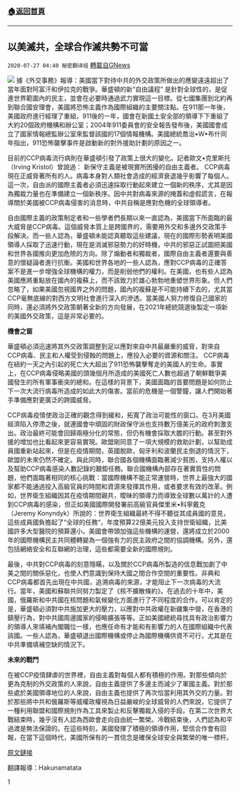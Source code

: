 ###  [:house:返回首頁](https://github.com/ourhimalayas/txt)
---

## 以美滅共，全球合作滅共勢不可當
`2020-07-27 04:40 秘密翻译组` [轉載自GNews](https://gnews.org/zh-hant/277309/)

![](https://s3.amazonaws.com/gnews-media-offload/wp-content/uploads/2020/07/27042538/1-134.png)
據《外交事務》報導：美國當下對待中共的外交政策所做出的應變遠遠超出了當年面對阿富汗和伊拉克的戰爭。華盛頓的新“自由議程” 是針對全球性的，是促進世界範圍內的民主，並會在必要時通過武力實現這一目標。從七國集團到北約再到聯合國安理會，美國將恐怖主義作為國際組織的主要關注點。在911那一年後，美國政府進行經理了重組，911後的一年，國會在新國土安全部的領導下下重組了大約20個政府機構和辦公室；2004年911委員會的安全報告發布後，美國國會成立了國家情報總監辦公室來監督該國的17個情報機構。美國總統喬治•W•布什同年指出，911恐怖襲擊事件是啟動新的對外援助計劃的原因之一。

目前的CCP病毒流行病則在華盛頓引發了政策上很大的變化。記者歐文•克里斯托（Irving Kristol）曾說過： 新保守主義是被現實所困擾的自由主義者。 CCP病毒現在正威脅著所有的人。病毒本身對人類社會造成的經濟衰退幾乎影響了每個人。這一次，自由派的國際主義者必須迅速採取行動起來建立一個新的秩序，尤其是因為獨裁力量也在準備建立一個新秩序。因中共對病毒來源的掩蓋和虛假謊言，在報導關於美國被CCP病毒侵害的消息時，中共自稱是應對危機的全球領導者。

自由國際主義的政策制定者和一些學者們長期以來一直認為，美國當下所面臨的最大威脅是CCP病毒。這個威脅本質上是跨國界的，需要用外交和多邊外交政策手段解決。而一些人認為，華盛頓未能認真聽取這些建議，現在的國際形勢表明美國領導人採取了迅速行動，現在是消滅邪惡勢力的好時機，中共的邪惡正試圖把美國和世界各國推向更加危險的方向。除了煽動者和獨裁者，國際自由主義者還要與善意的懷疑論者進行抗衡。美國和世界各地的一些人認為，應對CCP病毒的正確答案不是進一步增強全球機構的權力，而是削弱他們的權利。在美國，也有些人認為美國應將重點放在國內的複蘇上，而不該致力於雄心勃勃地重塑世界形象。但人們忽略了，如果美國忽視國界之外的問題，國內的複蘇是不可能持續下去的，尤其當CCP毫無底線的對西方文明社會進行深入的滲透。當美國人努力修復自己國家的同時，還必須將外交政策朝著全新的方向發展，在2021年總統競選後製定一項新的美國外交政策，這是非常必要的。

**機會之窗**

華盛頓必須迅速將其外交政策調整到足以應對來自中共最嚴重的威脅，對來自CCP病毒、民主和人權受到侵蝕的問題上，應投入必要的資源和關注。 CCP病毒在紐約一天之內引起的死亡大大超出了911恐怖襲擊奪走的美國人的生命。事實上，在CCP病毒侵略美國的頭幾個月所造成的美國死亡人數也超過了朝鮮戰爭美國發生的所有軍事衝突的總和。在這樣的背景下，美國面臨的首要問題是如何防止下一次大流行病毒所造成的如此大的傷害。當前的危機是一個警鐘，讓人們開始著手準備應對更廣泛的跨國威脅。

CCP病毒疫情使政治正確的觀念得到緩和，拓寬了政治可能性的窗口。在3月美國經濟陷入停滯之後，就連國會中頑固的財政保守派也支持數万億美元的政府刺激支出。政治最終可能會回歸兩極分化的常態，但仍有機會採取大膽的行動。甚至對外援的增加也比看起來更容易實現。歐盟剛同意了一項大規模的救助計劃，以幫助成員國重新站起來，但是在疫情期間，英國脫歐，匈牙利和波蘭民主倒退的情況下，歐盟的未來仍然不確定。與此同時，聯合國各個機構面臨著減少貧困，支持人權以及幫助CCP病毒感染人數記錄的艱鉅任務。聯合國機構內部存在著實質性的問題，他們面臨著相同的核心挑戰：當國際機構不能正常運營時，世界上最強大的國家都不能通過投入高級官員的時間和資源來發揮其作用，或者要求有效的改革。例如，世界衛生組織因其在疫情期間親共，曖昧的領導力而導致全球數以萬計的人遭到CCP病毒的感染，但正如美國國際開發署前高級官員傑里米•科寧戴克（Jeremy Konyndyk）所說的：世界衛生組織最終不得不聽從其成員國的意見，這些成員國負擔起了“全球的任務“，年度預算22億美元投入支持世衛組織，比美國許多大型醫院的預算還小。美國會帶頭加強這些機構的運營，還將成立於2000年的國際機構民主共同體轉變為一個強有力的民主政府之間的協調機構。另外，還包括網絡安全和互聯網的治理，這些都需要全新的國際規則。

最後，中共對CCP病毒的刻意隱瞞，以及關於CCP病毒所製造的信息戰加劇了中美之間的關係惡化，也使人們意識到保持大國之間合作空間的重要性。非典和CCP病毒都首先出現在中共國，追溯病毒的來源，才能阻止下一次病毒的大流行。當年，美國和蘇聯共同努力製定了《核不擴散條約》。在過去的十年中，美國，俄羅斯和中共國在核問題和氣候變化方面進行了不同程度的合作。可以肯定的是，華盛頓必須對中共施加更大的壓力，以應對中共政權在新疆集中營，在香港的鎮壓行為，對中共國周邊國家的侵略擴張等等。正如美國總統尋找具有政治影響力的領導人來填補內閣職位一樣，也應任命有才能和有影響力的人在國際組織中代表該國。一些人認為，華盛頓退出國際機構或停止為國際機構供資不可行，尤其是在中共準備填補空缺的情況下。

**未來的戰鬥**

在被CCP疫情肆虐的世界裡，自由主義對每個人都有積極的作用。對那些傾向於更為克制的外交政策的人來說，自由主義提供了多邊主而減少了軍國主義。對於那些處於美國領導地位的人來說，自由主義也提供了再次恰當利用其外交的力量。對於那些將中共和俄羅斯等威權政權視為日益嚴峻的全球威脅的人們來說，它提供了一種利用聯盟和國際規則作為工具來製止和反擊獨裁入侵的手段。在第二次世界大戰結束時，幾乎沒有人認為西歐會走向自由統一繁榮。冷戰結束後，人們認為和平過渡是無法保證的。在這些時刻，美國發揮了積極的領導作用，堅信合作會有回報，在當下這個時代，美國所保有的一貫信念是確保全球安全與繁榮的唯一標杆。

[原文鏈接](https://www.foreignaffairs.com/articles/2020-07-24/foreign-policy-post-pandemic-world)

翻譯報導：Hakunamatata

1
